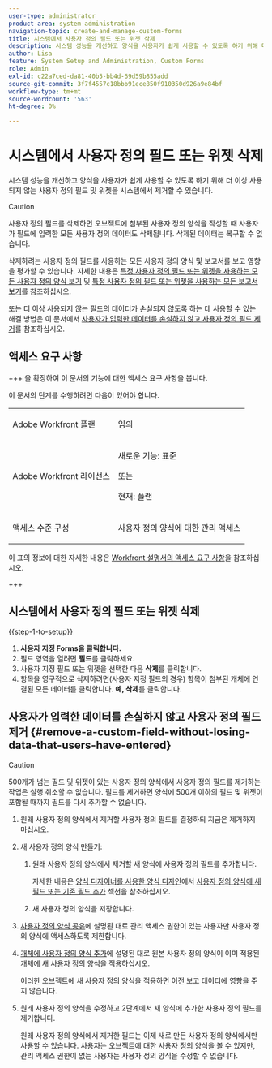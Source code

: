 ```yaml
---
user-type: administrator
product-area: system-administration
navigation-topic: create-and-manage-custom-forms
title: 시스템에서 사용자 정의 필드 또는 위젯 삭제
description: 시스템 성능을 개선하고 양식을 사용자가 쉽게 사용할 수 있도록 하기 위해 더 이상 사용되지 않는 사용자 정의 필드 및 위젯을 시스템에서 제거할 수 있습니다.
author: Lisa
feature: System Setup and Administration, Custom Forms
role: Admin
exl-id: c22a7ced-da81-40b5-bb4d-69d59b855add
source-git-commit: 3f7f4557c18bbb91ece850f910350d926a9e84bf
workflow-type: tm+mt
source-wordcount: '563'
ht-degree: 0%

---
```


# 시스템에서 사용자 정의 필드 또는 위젯 삭제

시스템 성능을 개선하고 양식을 사용자가 쉽게 사용할 수 있도록 하기 위해 더 이상 사용되지 않는 사용자 정의 필드 및 위젯을 시스템에서 제거할 수 있습니다.

>[!CAUTION]
>
>사용자 정의 필드를 삭제하면 오브젝트에 첨부된 사용자 정의 양식을 작성할 때 사용자가 필드에 입력한 모든 사용자 정의 데이터도 삭제됩니다. 삭제된 데이터는 복구할 수 없습니다.
>
>삭제하려는 사용자 정의 필드를 사용하는 모든 사용자 정의 양식 및 보고서를 보고 영향을 평가할 수 있습니다. 자세한 내용은 [특정 사용자 정의 필드 또는 위젯을 사용하는 모든 사용자 정의 양식 보기](../../../administration-and-setup/customize-workfront/create-manage-custom-forms/view-all-custom-forms-that-use-a-particular-custom-field.md) 및 [특정 사용자 정의 필드 또는 위젯을 사용하는 모든 보고서 보기](../../../administration-and-setup/customize-workfront/create-manage-custom-forms/view-all-reports-that-use-a-particular-custom-field.md)를 참조하십시오.
>
>또는 더 이상 사용되지 않는 필드의 데이터가 손실되지 않도록 하는 데 사용할 수 있는 해결 방법은 이 문서에서 [사용자가 입력한 데이터를 손실하지 않고 사용자 정의 필드 제거](#remove-a-custom-field-without-losing-data-that-users-have-entered)를 참조하십시오.

## 액세스 요구 사항

+++ 을 확장하여 이 문서의 기능에 대한 액세스 요구 사항을 봅니다.

이 문서의 단계를 수행하려면 다음이 있어야 합니다.

<table style="table-layout:auto"> 
 <col> 
 <col> 
 <tbody> 
  <tr data-mc-conditions=""> 
   <td role="rowheader"> <p>Adobe Workfront 플랜</p> </td> 
   <td>임의</td> 
  </tr> 
  <tr> 
   <td role="rowheader">Adobe Workfront 라이선스</td> 
   <td>
   <p>새로운 기능: 표준</p>
   <p>또는</p>
   <p>현재: 플랜</p></td>
  </tr> 
  <tr data-mc-conditions=""> 
   <td role="rowheader">액세스 수준 구성</td> 
   <td> <p>사용자 정의 양식에 대한 관리 액세스</p> </td> 
  </tr> 
 </tbody> 
</table>

이 표의 정보에 대한 자세한 내용은 [Workfront 설명서의 액세스 요구 사항](/help/quicksilver/administration-and-setup/add-users/access-levels-and-object-permissions/access-level-requirements-in-documentation.md)을 참조하십시오.

+++

## 시스템에서 사용자 정의 필드 또는 위젯 삭제

{{step-1-to-setup}}

1. **사용자 지정 Forms을 클릭합니다.**
1. 필드 영역을 열려면 **필드**&#x200B;를 클릭하세요.
1. 사용자 지정 필드 또는 위젯을 선택한 다음 **삭제**&#x200B;를 클릭합니다.
1. 항목을 영구적으로 삭제하려면(사용자 지정 필드의 경우) 항목이 첨부된 개체에 연결된 모든 데이터를 클릭합니다. **예, 삭제**&#x200B;를 클릭합니다.

## 사용자가 입력한 데이터를 손실하지 않고 사용자 정의 필드 제거 {#remove-a-custom-field-without-losing-data-that-users-have-entered}

>[!CAUTION]
>
>500개가 넘는 필드 및 위젯이 있는 사용자 정의 양식에서 사용자 정의 필드를 제거하는 작업은 실행 취소할 수 없습니다. 필드를 제거하면 양식에 500개 이하의 필드 및 위젯이 포함될 때까지 필드를 다시 추가할 수 없습니다.

1. 원래 사용자 정의 양식에서 제거할 사용자 정의 필드를 결정하되 지금은 제거하지 마십시오.
1. 새 사용자 정의 양식 만들기:

   1. 원래 사용자 정의 양식에서 제거할 새 양식에 사용자 정의 필드를 추가합니다.

      자세한 내용은 [양식 디자이너를 사용한 양식 디자인](/help/quicksilver/administration-and-setup/customize-workfront/create-manage-custom-forms/form-designer/design-a-form/design-a-form.md)에서 [사용자 정의 양식에 새 필드 또는 기존 필드 추가](/help/quicksilver/administration-and-setup/customize-workfront/create-manage-custom-forms/form-designer/design-a-form/design-a-form.md#add-new-or-existing-fields-to-your-custom-form) 섹션을 참조하십시오.

   1. 새 사용자 정의 양식을 저장합니다.

1. [사용자 정의 양식 공유](../../../administration-and-setup/customize-workfront/create-manage-custom-forms/share-access-to-a-custom-form.md)에 설명된 대로 관리 액세스 권한이 있는 사용자만 사용자 정의 양식에 액세스하도록 제한합니다.
1. [개체에 사용자 정의 양식 추가](../../../workfront-basics/work-with-custom-forms/add-a-custom-form-to-an-object.md)에 설명된 대로 원본 사용자 정의 양식이 이미 적용된 개체에 새 사용자 정의 양식을 적용하십시오.

   이러한 오브젝트에 새 사용자 정의 양식을 적용하면 이전 보고 데이터에 영향을 주지 않습니다.

1. 원래 사용자 정의 양식을 수정하고 2단계에서 새 양식에 추가한 사용자 정의 필드를 제거합니다.

   원래 사용자 정의 양식에서 제거한 필드는 이제 새로 만든 사용자 정의 양식에서만 사용할 수 있습니다. 사용자는 오브젝트에 대한 사용자 정의 양식을 볼 수 있지만, 관리 액세스 권한이 없는 사용자는 사용자 정의 양식을 수정할 수 없습니다.
